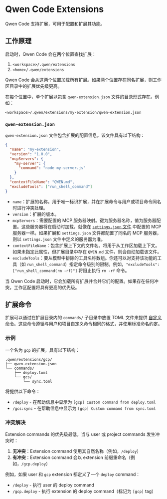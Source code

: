 # Qwen Code Extensions

Qwen Code 支持扩展，可用于配置和扩展其功能。

## 工作原理

启动时，Qwen Code 会在两个位置查找扩展：

1.  `<workspace>/.qwen/extensions`
2.  `<home>/.qwen/extensions`

Qwen Code 会从这两个位置加载所有扩展。如果两个位置存在同名扩展，则工作区目录中的扩展优先级更高。

在每个位置中，单个扩展以包含 `qwen-extension.json` 文件的目录形式存在。例如：

`<workspace>/.qwen/extensions/my-extension/qwen-extension.json`

### `qwen-extension.json`

`qwen-extension.json` 文件包含扩展的配置信息。该文件具有以下结构：

```json
{
  "name": "my-extension",
  "version": "1.0.0",
  "mcpServers": {
    "my-server": {
      "command": "node my-server.js"
    }
  },
  "contextFileName": "QWEN.md",
  "excludeTools": ["run_shell_command"]
}
```

- `name`：扩展的名称。用于唯一标识扩展，并在扩展命令与用户或项目命令同名时进行冲突处理。
- `version`：扩展的版本。
- `mcpServers`：需要配置的 MCP 服务器映射。键为服务器名称，值为服务器配置。这些服务器将在启动时加载，就像在 [`settings.json` 文件](./cli/configuration.md) 中配置的 MCP 服务器一样。如果扩展和 `settings.json` 文件都配置了同名的 MCP 服务器，则以 `settings.json` 文件中定义的服务器为准。
- `contextFileName`：包含扩展上下文的文件名。将用于从工作区加载上下文。如果未指定此属性，但扩展目录中存在 `QWEN.md` 文件，则会自动加载该文件。
- `excludeTools`：要从模型中排除的工具名称数组。你还可以对支持该功能的工具（如 `run_shell_command`）指定命令级别的限制。例如，`"excludeTools": ["run_shell_command(rm -rf)"]` 将阻止执行 `rm -rf` 命令。

当 Qwen Code 启动时，它会加载所有扩展并合并它们的配置。如果存在任何冲突，工作区配置将具有更高的优先级。

## 扩展命令

扩展可以通过在扩展目录内的 `commands/` 子目录中放置 TOML 文件来提供 [自定义命令](./cli/commands.md#custom-commands)。这些命令遵循与用户和项目自定义命令相同的格式，并使用标准命名约定。

### 示例

一个名为 `gcp` 的扩展，具有以下结构：

```
.qwen/extensions/gcp/
├── qwen-extension.json
└── commands/
    ├── deploy.toml
    └── gcs/
        └── sync.toml
```

将提供以下命令：

- `/deploy` - 在帮助信息中显示为 `[gcp] Custom command from deploy.toml`
- `/gcs:sync` - 在帮助信息中显示为 `[gcp] Custom command from sync.toml`

### 冲突解决

Extension commands 的优先级最低。当与 user 或 project commands 发生冲突时：

1. **无冲突**：Extension command 使用其自然名称（例如，`/deploy`）
2. **有冲突**：Extension command 会以 extension 前缀重命名（例如，`/gcp.deploy`）

例如，如果 user 和 `gcp` extension 都定义了一个 `deploy` command：

- `/deploy` - 执行 user 的 deploy command
- `/gcp.deploy` - 执行 extension 的 deploy command（标记为 `[gcp]` tag）